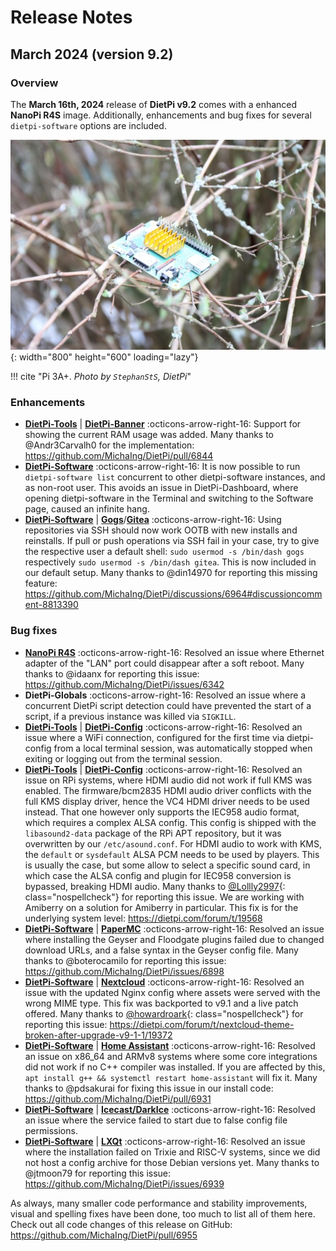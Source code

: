 # Release Notes

## March 2024 (version 9.2)

### Overview

The **March 16th, 2024** release of **DietPi v9.2** comes with a enhanced **NanoPi R4S** image. Additionally, enhancements and bug fixes for several `dietpi-software` options are included.

![Raspberry Pi 3A+ on a tree](../assets/images/dietpi-release-v9_02.jpg){: width="800" height="600" loading="lazy"}

!!! cite "Pi 3A+. *Photo by `StephanStS`, DietPi*"

### Enhancements

- [**DietPi-Tools**](../dietpi_tools.md) | [**DietPi-Banner**](../dietpi_tools/misc_tools.md#dietpi-banner) :octicons-arrow-right-16: Support for showing the current RAM usage was added. Many thanks to @Andr3Carvalh0 for the implementation: <https://github.com/MichaIng/DietPi/pull/6844>
- [**DietPi-Software**](../dietpi_tools/software_installation.md#dietpi-software) :octicons-arrow-right-16: It is now possible to run `dietpi-software list` concurrent to other dietpi-software instances, and as non-root user. This avoids an issue in DietPi-Dashboard, where opening dietpi-software in the Terminal and switching to the Software page, caused an infinite hang.
- [**DietPi-Software**](../dietpi_tools/software_installation.md#dietpi-software) | [**Gogs**](../software/cloud.md#gogs)/[**Gitea**](../software/cloud.md#gitea) :octicons-arrow-right-16: Using repositories via SSH should now work OOTB with new installs and reinstalls. If pull or push operations via SSH fail in your case, try to give the respective user a default shell: `sudo usermod -s /bin/dash gogs` respectively `sudo usermod -s /bin/dash gitea`. This is now included in our default setup. Many thanks to @din14970 for reporting this missing feature: <https://github.com/MichaIng/DietPi/discussions/6964#discussioncomment-8813390>

### Bug fixes

- [**NanoPi R4S**](../hardware.md#nanopi-series-friendlyelec) :octicons-arrow-right-16: Resolved an issue where Ethernet adapter of the "LAN" port could disappear after a soft reboot. Many thanks to @idaanx for reporting this issue: <https://github.com/MichaIng/DietPi/issues/6342>
- **DietPi-Globals** :octicons-arrow-right-16: Resolved an issue where a concurrent DietPi script detection could have prevented the start of a script, if a previous instance was killed via `SIGKILL`.
- [**DietPi-Tools**](../dietpi_tools.md) | [**DietPi-Config**](../dietpi_tools/system_configuration.md#dietpi-config) :octicons-arrow-right-16: Resolved an issue where a WiFi connection, configured for the first time via dietpi-config from a local terminal session, was automatically stopped when exiting or logging out from the terminal session.
- [**DietPi-Tools**](../dietpi_tools.md) | [**DietPi-Config**](../dietpi_tools/system_configuration.md#dietpi-config) :octicons-arrow-right-16: Resolved an issue on RPi systems, where HDMI audio did not work if full KMS was enabled. The firmware/bcm2835 HDMI audio driver conflicts with the full KMS display driver, hence the VC4 HDMI driver needs to be used instead. That one however only supports the IEC958 audio format, which requires a complex ALSA config. This config is shipped with the `libasound2-data` package of the RPi APT repository, but it was overwritten by our `/etc/asound.conf`. For HDMI audio to work with KMS, the `default` or `sysdefault` ALSA PCM needs to be used by players. This is usually the case, but some allow to select a specific sound card, in which case the ALSA config and plugin for IEC958 conversion is bypassed, breaking HDMI audio. Many thanks to [@Lollly2997](https://dietpi.com/forum/u/Lollly2997){: class="nospellcheck"} for reporting this issue. We are working with Amiberry on a solution for Amiberry in particular. This fix is for the underlying system level: <https://dietpi.com/forum/t/19568>
- [**DietPi-Software**](../dietpi_tools/software_installation.md#dietpi-software) | [**PaperMC**](../software/gaming.md#papermc) :octicons-arrow-right-16: Resolved an issue where installing the Geyser and Floodgate plugins failed due to changed download URLs, and a false syntax in the Geyser config file. Many thanks to @boterocamilo for reporting this issue: <https://github.com/MichaIng/DietPi/issues/6898>
- [**DietPi-Software**](../dietpi_tools/software_installation.md#dietpi-software) | [**Nextcloud**](../software/cloud.md#nextcloud) :octicons-arrow-right-16: Resolved an issue with the updated Nginx config where assets were served with the wrong MIME type. This fix was backported to v9.1 and a live patch offered. Many thanks to [@howardroark](https://dietpi.com/forum/u/howardroark){: class="nospellcheck"} for reporting this issue: <https://dietpi.com/forum/t/nextcloud-theme-broken-after-upgrade-v9-1-1/19372>
- [**DietPi-Software**](../dietpi_tools/software_installation.md#dietpi-software) | [**Home Assistant**](../software/home_automation.md#home-assistant) :octicons-arrow-right-16: Resolved an issue on x86_64 and ARMv8 systems where some core integrations did not work if no C++ compiler was installed. If you are affected by this, `apt install g++ && systemctl restart home-assistant` will fix it. Many thanks to @pdsakurai for fixing this issue in our install code: <https://github.com/MichaIng/DietPi/pull/6931>
- [**DietPi-Software**](../dietpi_tools/software_installation.md#dietpi-software) | [**Icecast/DarkIce**](../software/media.md#icecast) :octicons-arrow-right-16: Resolved an issue where the service failed to start due to false config file permissions.
- [**DietPi-Software**](../dietpi_tools/software_installation.md#dietpi-software) |  [**LXQt**](../software/desktop.md#lxqt) :octicons-arrow-right-16: Resolved an issue where the installation failed on Trixie and RISC-V systems, since we did not host a config archive for those Debian versions yet. Many thanks to @jtmoon79 for reporting this issue: <https://github.com/MichaIng/DietPi/issues/6939>

As always, many smaller code performance and stability improvements, visual and spelling fixes have been done, too much to list all of them here. Check out all code changes of this release on GitHub: <https://github.com/MichaIng/DietPi/pull/6955>
